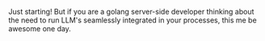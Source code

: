 Just starting! But if you are a golang server-side developer thinking about the need to run LLM's seamlessly integrated in your processes, this me be awesome one day.
